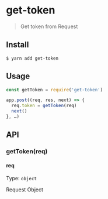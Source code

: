 # get-token

> Get token from Request

## Install

```
$ yarn add get-token
```

## Usage

```js
const getToken = require('get-token')

app.post((req, res, next) => {
  req.token = getToken(req)
  next()
}, …)
```

## API

### getToken(req)

#### req

Type: `object`

Request Object
